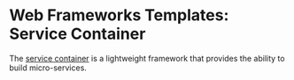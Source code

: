 Web Frameworks Templates: Service Container
===========================================

The [service container](https://github.com/vonnagy/service-container) is a lightweight framework that provides the ability to build micro-services.

